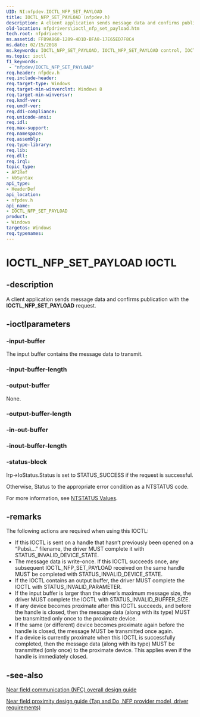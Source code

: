 ```yaml
---
UID: NI:nfpdev.IOCTL_NFP_SET_PAYLOAD
title: IOCTL_NFP_SET_PAYLOAD (nfpdev.h)
description: A client application sends message data and confirms publication with the IOCTL_NFP_SET_PAYLOAD request.
old-location: nfpdrivers\ioctl_nfp_set_payload.htm
tech.root: nfpdrivers
ms.assetid: FF89A868-1289-4D1D-BFA8-17E65ED7F8C4
ms.date: 02/15/2018
ms.keywords: IOCTL_NFP_SET_PAYLOAD, IOCTL_NFP_SET_PAYLOAD control, IOCTL_NFP_SET_PAYLOAD control code [Near-Field Proximity Drivers], nfpdev/IOCTL_NFP_SET_PAYLOAD, nfpdrivers.ioctl_nfp_set_payload
ms.topic: ioctl
f1_keywords:
 - "nfpdev/IOCTL_NFP_SET_PAYLOAD"
req.header: nfpdev.h
req.include-header: 
req.target-type: Windows
req.target-min-winverclnt: Windows 8
req.target-min-winversvr: 
req.kmdf-ver: 
req.umdf-ver: 
req.ddi-compliance: 
req.unicode-ansi: 
req.idl: 
req.max-support: 
req.namespace: 
req.assembly: 
req.type-library: 
req.lib: 
req.dll: 
req.irql: 
topic_type:
- APIRef
- kbSyntax
api_type:
- HeaderDef
api_location:
- nfpdev.h
api_name:
- IOCTL_NFP_SET_PAYLOAD
product:
- Windows
targetos: Windows
req.typenames: 
---
```


# IOCTL_NFP_SET_PAYLOAD IOCTL


## -description


A client application sends message data and confirms publication with the <b>IOCTL_NFP_SET_PAYLOAD</b> request.


## -ioctlparameters




### -input-buffer

The input buffer contains the message data to transmit.


### -input-buffer-length








### -output-buffer

None.


### -output-buffer-length








### -in-out-buffer








### -inout-buffer-length








### -status-block



Irp->IoStatus.Status is set to STATUS_SUCCESS if the request is successful.

Otherwise, Status to the appropriate error condition as a NTSTATUS code. 

For more information, see [NTSTATUS Values](https://docs.microsoft.com/windows-hardware/drivers/kernel/ntstatus-values).




## -remarks



The following actions are required when using this IOCTL:<ul>
<li>
If this IOCTL is sent on a handle that hasn’t previously been opened on a “Pubs\...” filename, the driver MUST complete it with STATUS_INVALID_DEVICE_STATE.

</li>
<li>
The message data is write-once.  If this IOCTL succeeds once, any subsequent IOCTL_NFP_SET_PAYLOAD received on the same handle MUST be completed with STATUS_INVALID_DEVICE_STATE.

</li>
<li>
If the IOCTL contains an output buffer, the driver MUST complete the IOCTL with STATUS_INVALID_PARAMETER.

</li>
<li>
If the input buffer is larger than the driver’s maximum message size, the driver MUST complete the IOCTL with STATUS_INVALID_BUFFER_SIZE.

</li>
<li>
If any device becomes proximate after this IOCTL succeeds, and before the handle is closed, then the message data (along with its type) MUST be transmitted only once to the proximate device.

</li>
<li>
If the same (or different) device becomes proximate again before the handle is closed, the message MUST be transmitted once again.

</li>
<li>
If a device is currently proximate when this IOCTL is successfully completed, then the message data (along with its type) MUST be transmitted (only once) to the proximate device.  This applies even if the handle is immediately closed.

</li>
</ul>





## -see-also




<a href="https://go.microsoft.com/fwlink/p/?LinkID=785320">Near field communication (NFC) overall design guide</a>



<a href="https://docs.microsoft.com/windows-hardware/drivers/nfc/nfp-design-guide">Near field proximity design guide (Tap and Do, NFP provider model, driver requirements)</a>
 

 

